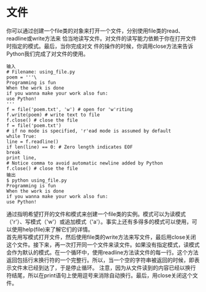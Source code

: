 # 文件
你可以通过创建一个file类的对象来打开一个文件，分别使用file类的read、readline或write方法来
恰当地读写文件。对文件的读写能力依赖于你在打开文件时指定的模式。最后，当你完成对文
件的操作的时候，你调用close方法来告诉Python我们完成了对文件的使用。

	输入
	# Filename: using_file.py
	poem = '''\
	Programming is fun
	When the work is done
	if you wanna make your work also fun:
	use Python!
	'''
	f = file('poem.txt', 'w') # open for 'w'riting
	f.write(poem) # write text to file
	f.close() # close the file
	f = file('poem.txt')
	# if no mode is specified, 'r'ead mode is assumed by default
	while True:
	line = f.readline()
	if len(line) == 0: # Zero length indicates EOF
	break
	print line,
	# Notice comma to avoid automatic newline added by Python
	f.close() # close the file
	输出
	$ python using_file.py
	Programming is fun
	When the work is done
	if you wanna make your work also fun:
	use Python!
通过指明希望打开的文件和模式来创建一个file类的实例。模式可以为读模式
（'r'）、写模式（'w'）或追加模式（'a'）。事实上还有多得多的模式可以使用，可以使用help(file)来了解它们的详情。  
首先用写模式打开文件，然后使用file类的write方法来写文件，最后用close关闭这个文件。接下来，再一次打开同一个文件来读文件。如果没有指定模式，读模式会作为默认的模式。在一个循环中，使用readline方法读文件的每一行。这个方法返回包括行末换行符的一个完整行。所以，当一个空的字符串被返回的时候，即表示文件末已经到达了，于是停止循环。
注意，因为从文件读到的内容已经以换行符结尾，所以在print语句上使用逗号来消除自动换行。最后，用close关闭这个文件。
